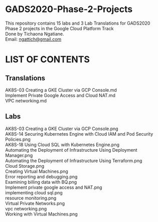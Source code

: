 # GADS2020-Phase-2-Projects
This repository contains 15 labs and 3 Lab Translations for GADS2020 Phase 2 projects in the Google Cloud Platform Track<br/>
Done by Tichaona Ngatiane.<br/>
Email: ngattich@gmail.com

# LIST OF CONTENTS
## Translations
AK8S-03 Creating a GKE Cluster via GCP Console.md<br/>
Implement Private Google Access and Cloud NAT.md<br/>
VPC networking.md

## Labs
AK8S-03 Creating a GKE Cluster via GCP Console.png<br/>
AK8S-14 Securing Kubernetes Engine with Cloud IAM and Pod Security Policies.png<br/>
AK8S-18 Using Cloud SQL with Kubernetes Engine.png<br/>
Automating the Deployment of Infrastructure Using Deployment Manager.png<br/>
Automating the Deployment of Infrastructure Using Terraform.png<br/>
Cloud Storage.png<br/>
Creating Virtual Machines.png<br/>
Error reporting and debugging.png<br/>
Examining billing data with BQ.png<br/>
Implement private google access and NAT.png<br/>
implementing cloud sql.png<br/>
resource monitoring.png<br/>
Virtual Private Networks.png<br/>
vpc networking.png<br/>
Working with Virtual Machines.png<br/>
